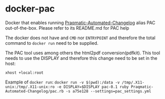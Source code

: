 # docker-pac

Docker that enables running [Praqmatic-Automated-Changelog](https://github.com/Praqma/Praqmatic-Automated-Changelog) alias PAC out-of-the-box. Please refer to its README.md for PAC help

The docker does not have and  `CMD` nor `ENTRYPOINT` and therefore the total command to `docker run` need to be supplied.

The PAC tool uses among others the html2pdf conversion(pdfkit). This tool needs to use the DISPLAY and therefore this change need to be set in the host:

`xhost +local:root`

Example of `docker run`:
`docker run -v $(pwd):/data -v /tmp/.X11-unix:/tmp/.X11-unix:ro -e DISPLAY=$DISPLAY pac-0.1 ruby Praqmatic-Automated-Changelog/pac.rb -s a75e128 --settings=pac_settings.yml`


